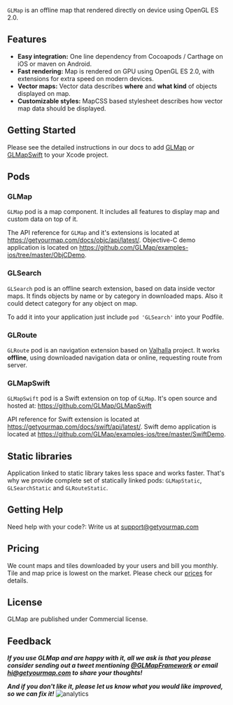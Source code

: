 `GLMap` is an offline map that rendered directly on device using OpenGL ES 2.0.

## Features

* **Easy integration:** One line dependency from Cocoapods / Carthage on iOS or maven on Android.
* **Fast rendering:** Map is rendered on GPU using OpenGL ES 2.0, with extensions for extra speed on modern devices.
* **Vector maps:** Vector data describes **where** and **what kind** of objects displayed on map.
* **Customizable styles:**  MapCSS­ based stylesheet describes how vector map data should be displayed.

## Getting Started

Please see the detailed instructions in our docs to add [GLMap](https://docs.getyourmap.com/documentation/get-started) _or_ [GLMapSwift](https://docs.getyourmap.com/documentation/get-started#use-framework-from-swift) to your Xcode project.

## Pods

### GLMap

`GLMap` pod is a map component. It includes all features to display map and custom data on top of it.

The API reference for `GLMap` and it's extensions is located at https://getyourmap.com/docs/objc/api/latest/.
Objective-C demo application is located on https://github.com/GLMap/examples-ios/tree/master/ObjCDemo.

### GLSearch

`GLSearch` pod is an offline search extension, based on data inside vector maps. It finds objects by name or by category in downloaded maps. Also it could detect category for any object on map. 

To add it into your application just include `pod 'GLSearch'` into your Podfile.

### GLRoute

`GLRoute` pod is an navigation extension based on [Valhalla](https://github.com/valhalla/valhalla) project. It works **offline**, using downloaded navigation data or online, requesting route from server.

### GLMapSwift

`GLMapSwift` pod is a Swift extension on top of `GLMap`. It's open source and hosted at: https://github.com/GLMap/GLMapSwift 

API reference for Swift extension is located at https://getyourmap.com/docs/swift/api/latest/.
Swift demo application is located at https://github.com/GLMap/examples-ios/tree/master/SwiftDemo.

## Static libraries

Application linked to static library takes less space and works faster. That's why we provide complete set of statically linked pods: `GLMapStatic`, `GLSearchStatic` and `GLRouteStatic`.

## Getting Help

Need help with your code?: Write us at [support@getyourmap.com](mailto:support@getyourmap.com)

## Pricing

We count maps and tiles downloaded by your users and bill you monthly. Tile and map price is lowest on the market. Please check our [prices](https://getyourmap.com/#pricing) for details.

## License

GLMap are published under Commercial license.  

## Feedback

**_If you use GLMap and are happy with it, all we ask is that you please consider sending out a tweet mentioning [@GLMapFramework](https://twitter.com/GLMapFramework) or email [hi@getyourmap.com](mailto:hi@getyourmap.com) to share your thoughts!_**

**_And if you don't like it, please let us know what you would like improved, so we can fix it!_**
![analytics](https://www.facebook.com/tr?id=1514826728831437&ev=ReadmeView&noscript=1)
